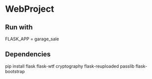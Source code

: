 # WebProject

## Run with
FLASK_APP = garage_sale

## Dependencies
pip install flask flask-wtf cryptography flask-reuploaded passlib flask-bootstrap